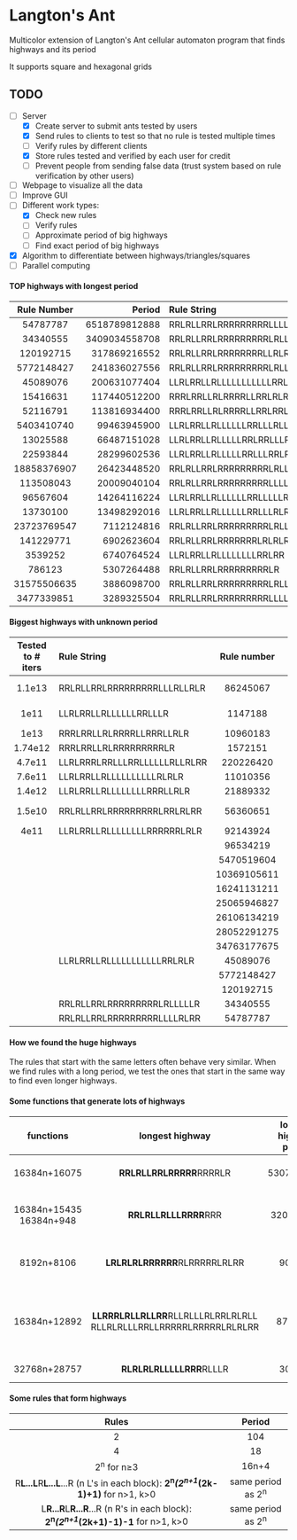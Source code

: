 # Langton's Ant 
Multicolor extension of Langton's Ant cellular automaton program that finds highways and its period

It supports square and hexagonal grids

## TODO
- [ ] Server
  - [x] Create server to submit ants tested by users
  - [x] Send rules to clients to test so that no rule is tested multiple times
  - [ ] Verify rules by different clients
  - [x] Store rules tested and verified by each user for credit
  - [ ] Prevent people from sending false data (trust system based on rule verification by other users)
- [ ] Webpage to visualize all the data
- [ ] Improve GUI
- [ ] Different work types:
  - [x] Check new rules
  - [ ] Verify rules 
  - [ ] Approximate period of big highways
  - [ ] Find exact period of big highways
- [x] Algorithm to differentiate between highways/triangles/squares
- [ ] Parallel computing

#### TOP highways with longest period

|Rule Number|Period|Rule String|
|:-:|-:|:-|  
|54787787             	 |6518789812888   	 |RRLRLLRRLRRRRRRRRRLLLLRLRR                                      |
|34340555             	 |3409034558708   	 |RRLRLLRRLRRRRRRRRRLRLLLLLR                                      |
|120192715            	 |317869216552    	 |RRLRLLRRLRRRRRRRRLLRLRLLRRR                                     |
|5772148427           	 |241836027556    	 |RRLRLLRRLRRRRRRRRRLRLLLLLLLRRLRLR                               |
|45089076             	 |200631077404    	 |LLRLRRLLRLLLLLLLLLLLRRLRLR                                      |
|15416631             	 |117440512200    	 |RRRLRRLLRLRRRRLLRRLRLRRR                                        |
|52116791             	 |113816934400    	 |RRRLRRLLRLRRRRLLRRLRRLLLRR                                      |
|5403410740           	 |99463945900     	 |LLRLRRLLRLLLLLLRRLLLRLLLLRLLLLRLR                               |
|13025588             	 |66487151028     	 |LLRLRRLLRLLLLLRRLRRLLLRR                                        |
|22593844             	 |28299602536     	 |LLRLRRLLRLLLLLRRLLLRRLRLR                                       |
|18858376907          	 |26423448520     	 |RRLRLLRRLRRRRRRRRRLRLLLLLLRLLRRLLLR                             |
|113508043            	 |20009040104     	 |RRLRLLRRLRRRRRRRRRLLLLRRLRR                                     |
|96567604             	 |14264116224     	 |LLRLRRLLRLLLLLLRRLLLLLRRRLR                                     |
|13730100             	 |13498292016     	 |LLRLRRLLRLLLLLLRRLLLRLRR                                        |
|23723769547          	 |7112124816      	 |RRLRLLRRLRRRRRRRRRLRLLLLLRRLLLLRRLR                             |
|141229771            	 |6902623604      	 |RRLRLLRRLRRRRRRRLRLRLRRLLLLR                                    |
|3539252              	 |6740764524      	 |LLRLRRLLRLLLLLLLLRRLRR                                          |
|786123               	 |5307264488      	 |RRLRLLRRLRRRRRRRRRLR                                            |
|31575506635          	 |3886098700      	 |RRLRLLRRLRRRRRRRRRLRLLLLLRLRRLRLRRR                             |
|3477339851           	 |3289325504      	 |RRLRLLRRLRRRRRRRRRLLLLRLRRRRLLRR                                |
                                 

#### Biggest highways with unknown period
| Tested to # iters	|	Rule String					|	Rule number		|	Highway size	|	Estimated period	|	Real period		|	Rel. Error	|
|:-:|:-|:-:|:-:|:-:|:-:|:-:|
|	1.1e13			|	RRLRLLRRLRRRRRRRRRLLLRLLRLR	|	86245067		|	>= 4707316320	|	>=4.18492189e13 	|					| 				|
| 	1e11		  	| 	LLRLRRLLRLLLLLLRRLLLR 		|	1147188			|   >= 133671045600	|	>=1.104122836656e15	|					|				|
|	1e13			|	RRRLRRLLRLRRRRLLRRRLLRLR	|	10960183		|	2^42*3 ??		|	3.77616273e16 ??	|					|				|
|	1.74e12			|	RRRLRRLLRLRRRRRRRRRLR		|	1572151			|	2^40*3 ??		|	5.64742157e15 ??	|					|				|
|	4.7e11			|	LLRLRRRLRRLLLRRLLLLLLRLLRLRR|	220226420   	|	> 2^500		??	|						|					|				|
|	7.6e11   		|	LLRLRRLLRLLLLLLLLLLRLRLR 	| 	11010356		| 	>= 146880		|						|					|				|
|	1.4e12			|	LLRLRRLLRLLLLLLLLRRRLLRLR	|	21889332		|	>= 1573560		|						|					|				|
|	1.5e10			|	RRLRLLRRLRRRRRRRRRLRRLRLRR	|	56360651		|	>= 2364582528	|						|					|				|
|	4e11			|	LLRLRRLLRLLLLLLLLRRRRRRLRLR	|	92143924		|	>= 886624056	|	>=5.730524292850e12	|					|				|
|					|								|	96534219		|					|						|					|				|
|					|								|	5470519604		|					|						|					|				|
|					|								|	10369105611		|					|						|					|				|
|					|								|	16241131211		|	>= 65597220		|						|					|				|
|					|								|	25065946827		|					|						|					|				|
|					|								|	26106134219		|					|						|					|				|
|					|								|	28052291275		|					|						|					|				|
|					|								|	34763177675		|					|						|					|				|
|					|	LLRLRRLLRLLLLLLLLLLLRRLRLR	|	45089076		|	31460520		|	202740399826		|	200631077404	|	1.05%		|
|					|								|	5772148427		|	28301520		|	242294338124		|	241836027556	|	0.189%		|
|					|								|	120192715		|	34543080		|	318476375254		|	317869216552	|	0.191%		|
|					|	RRLRLLRRLRRRRRRRRRLRLLLLLR	|	34340555   		|	478474920		|	3406262955480 		|	3409034558708	|	0.081%		|
|					|	RRLRLLRRLRRRRRRRRRLLLLRLRR	|	54787787		|	777109320		|	6524244609340		|	6518789812888	|	0.083%		|






#### How we found the huge highways
The rules that start with the same letters often behave very similar. When we find rules with a long period, we test the ones that start in the same way to find even longer highways.


#### Some functions that generate lots of highways

|functions| longest highway | longest highway period | % form highways | info |
|:-:|:-:|:-:|:-:|:-:|
|16384n+16075		| **RRLRLLRRLRRRRR**RRRRLR| 5307264488	| 28.1% | biggest highway found |
|16384n+15435<br>16384n+948		|**RRLRLLRLLLRRRR**RRR|	320374420 | 10.7% | periods of around 1m |
|8192n+8106		|	**LRLRLRLRRRRRR**RLRRRRRLRLRR | 907904  | 94.9% | periods vary from 3k to 27k |
|16384n+12892	| **LLRRRLRLLRLLRR**RLLRLLLRLRRLRLRLL RLLRLRLLLRRLLRRRRRLRRRRRLRLRLRR| 8797680 | 44.6%	|	got the rule from [vmainen](https://www.reddit.com/r/cellular_automata/comments/9mfthz/langtons_ant_exhibiting_a_distinct_highwaypattern/). Periods around 5k |
|32768n+28757		|	**RLRLRLRLLLLLRRR**RLLLR | 300078 |24.1% | 20k - 300k |

#### Some rules that form highways

|Rules|Period|
|:-:|:-:|
|2 | 104|
|4 | 18 |
|2<sup>n</sup>  for n≥3 | 16n+4 |
|R**L...L**R**L...L**...R (n L's in each block): __2<sup>n</sup>*(2<sup>n+1</sup>*(2k-1)+1)__ for n>1,  k>0 | same period as 2<sup>n</sup>|
|L**R...R**L**R...R**...R (n R's in each block): __2<sup>n</sup>*(2<sup>n+1</sup>*(2k+1)-1)-1__ for n>1,  k>0 | same period as 2<sup>n</sup>|